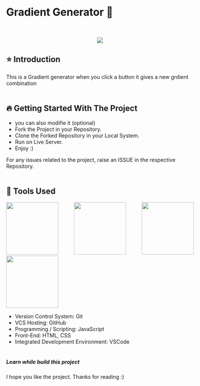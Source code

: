 # Gradient Generator 🚀

<br/>
<p align="center">
<img src="https://user-images.githubusercontent.com/100577593/196040898-077d3229-6b09-4d2f-8be9-fd05fd346fbf.gif">
</p>



## ⭐ Introduction

This is a Gradient generator when you click a button it gives a new grdient combination
<br/>
<br/>

## 🔥 Getting Started With The Project

-  you can also modifie it (optional)
-  Fork the Project in your Repository.
-  Clone the Forked Repository in your Local System.
-  Run on Live Server.
-  Enjoy :)

For any issues related to the project, raise an ISSUE in the respective Repository.
<br/>
<br/>

## 🔨 Tools Used

<p align="justify">
<img height="140" width="140" src="https://www.w3.org/html/logo/downloads/HTML5_Logo_256.png">
<img height="140" width="140" src="https://logodix.com/logo/470309.png">
<img height="140" width="140" src="https://upload.wikimedia.org/wikipedia/commons/6/6a/JavaScript-logo.png">
<img height="140" width="140" src="https://code.visualstudio.com/assets/apple-touch-icon.png">
</p>

-  Version Control System: Git
-  VCS Hosting: GitHub
-  Programming / Scripting: JavaScript
-  Front-End: HTML, CSS
-  Integrated Development Environment: VSCode
   <br/>
   <br/>


<h5> Learn while build this project </h5>

I hope you like the project. Thanks for reading :)
